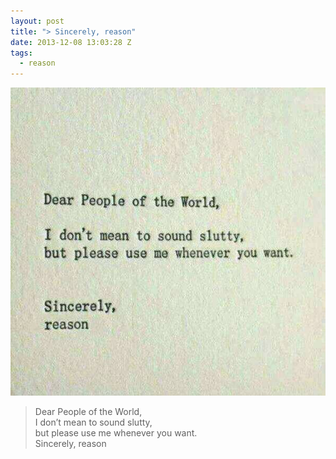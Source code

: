 ```yaml
---
layout: post
title: "> Sincerely, reason"
date: 2013-12-08 13:03:28 Z
tags:
  - reason
---
```

![](/media/2013/12/69369995911.jpg)
> Dear People of the World,  
> I don’t mean to sound slutty,  
> but please use me whenever you want.  
> Sincerely, reason
